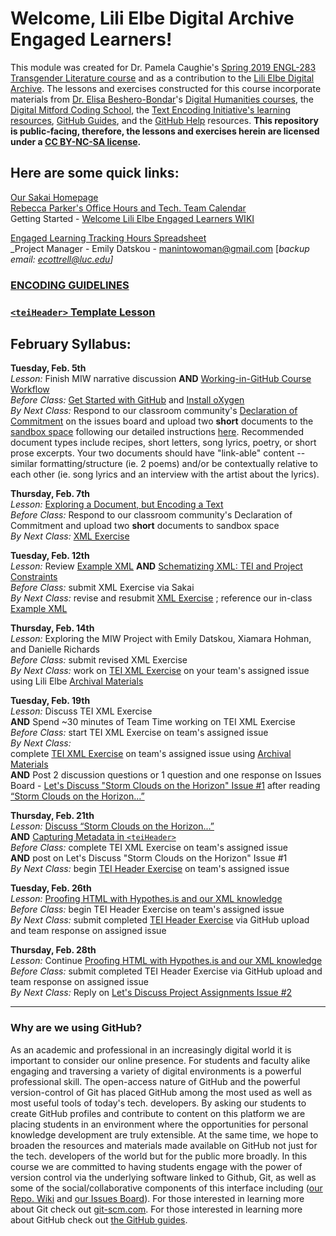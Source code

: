# Welcome, Lili Elbe Digital Archive Engaged Learners!  
This module was created for Dr. Pamela Caughie's [Spring 2019 ENGL-283 Transgender Literature course](https://github.com/RJP43/LiliElbe_EngagedLearners/wiki/ENGL-283.06E:-Transgender-in-Literature) and as a contribution to the [Lili Elbe Digital Archive](http://lilielbe.org/). The lessons and exercises constructed for this course incorporate materials from [Dr. Elisa Beshero-Bondar](https://github.com/ebeshero)'s [Digital Humanities courses](http://dh.newtfire.org/), the [Digital Mitford Coding School](https://digitalmitford.github.io/DigMitCS/), the [Text Encoding Initiative's learning resources](http://www.tei-c.org/Support/Learn/), [GitHub Guides](https://guides.github.com/), and the [GitHub Help](https://help.github.com/) resources. **This repository is public-facing, therefore, the lessons and exercises herein are licensed under a [CC BY-NC-SA license](https://creativecommons.org/licenses/by-nc-sa/4.0/legalcode).**       
  
## Here are some quick links:
[Our Sakai Homepage](https://sakai.luc.edu/x/u42wPb)  
[Rebecca Parker's Office Hours and Tech. Team Calendar](http://bit.ly/2MdASUn)       
Getting Started - [Welcome Lili Elbe Engaged Learners WIKI](https://github.com/RJP43/LiliElbe_EngagedLearners/wiki/Welcome-Lili-Elbe-Engaged-Learners!)    
  
[Engaged Learning Tracking Hours Spreadsheet](https://docs.google.com/spreadsheets/d/1VMo0yAKX0qB8dlYiwNMGNdzAQimh-opYzX3XoqJSG2c/edit?usp=sharing)  
_Project Manager - Emily Datskou - manintowoman@gmail.com  [_backup email: ecottrell@luc.edu]_   

### [ENCODING GUIDELINES](https://github.com/RJP43/LiliElbe_EngagedLearners/blob/master/ProjectDocs/encodingGuidelines.md)
### [`<teiHeader>` Template Lesson](https://github.com/RJP43/LiliElbe_EngagedLearners/wiki/Capturing-Metadata#sample-teiheader)   
  
## February Syllabus:  

**Tuesday, Feb. 5th**     
*Lesson:* Finish MIW narrative discussion **AND** [Working-in-GitHub Course Workflow](https://github.com/RJP43/LiliElbe_EngagedLearners/wiki/Working-in-GitHub#course-workflow)            
*Before Class:* [Get Started with GitHub](https://github.com/RJP43/LiliElbe_EngagedLearners/wiki/Welcome-Lili-Elbe-Engaged-Learners!#getting-started-with-github) and [Install oXygen](https://github.com/RJP43/LiliElbe_EngagedLearners/wiki/Installing-Oxygen)      
*By Next Class:* Respond to our classroom community's [Declaration of Commitment](https://github.com/RJP43/LiliElbe_EngagedLearners/issues/3) on the issues board and upload two **short** documents to the [sandbox space](https://github.com/RJP43/LiliElbe_EngagedLearners/tree/master/sandbox) following our detailed instructions [here](https://github.com/RJP43/LiliElbe_EngagedLearners/wiki/Working-in-GitHub#uploading-to-the-sandbox). Recommended document types include recipes, short letters, song lyrics, poetry, or short prose excerpts. Your two documents should have "link-able" content -- similar formatting/structure (ie. 2 poems) and/or be contextually relative to each other (ie. song lyrics and an interview with the artist about the lyrics).   
  
**Thursday, Feb. 7th**  
*Lesson:* [Exploring a Document, but Encoding a Text](https://github.com/RJP43/LiliElbe_EngagedLearners/wiki/Exploring-a-Document,-but-Encoding-a-Text)    
*Before Class:* Respond to our classroom community's Declaration of Commitment and upload two **short** documents to sandbox space  
*By Next Class:* [XML Exercise](https://github.com/RJP43/LiliElbe_EngagedLearners/blob/master/Exercises/XML_exercise.md)  
  
**Tuesday, Feb. 12th**  
*Lesson:* Review [Example XML](https://github.com/RJP43/LiliElbe_EngagedLearners/commit/3a929ebbb9cfcab3c7de245d3428e15bf3fb3011) **AND** [Schematizing XML: TEI and Project Constraints](https://github.com/RJP43/LiliElbe_EngagedLearners/wiki/Schematizing-XML:-TEI-and-Project-Constraints)  
*Before Class:* submit XML Exercise via Sakai      
*By Next Class:* revise and resubmit [XML Exercise](https://github.com/RJP43/LiliElbe_EngagedLearners/blob/master/Exercises/XML_exercise.md)  ; reference our in-class [Example XML](https://github.com/RJP43/LiliElbe_EngagedLearners/commit/3a929ebbb9cfcab3c7de245d3428e15bf3fb3011)        
  
**Thursday, Feb. 14th**  
*Lesson:* Exploring the MIW Project with Emily Datskou, Xiamara Hohman, and Danielle Richards      
*Before Class:* submit revised XML Exercise     
*By Next Class:* work on [TEI XML Exercise](https://github.com/RJP43/LiliElbe_EngagedLearners/blob/master/Exercises/TEIxml_exercise.md) on your team's assigned issue using Lili Elbe [Archival Materials](https://github.com/RJP43/LiliElbe_EngagedLearners/tree/master/ProjectDocs/archivalMaterials)     
  
**Tuesday, Feb. 19th**  
*Lesson:* Discuss TEI XML Exercise  
**AND** Spend ~30 minutes of Team Time working on TEI XML Exercise  
*Before Class:* start TEI XML Exercise on team's assigned issue     
*By Next Class:*   
complete [TEI XML Exercise](https://github.com/RJP43/LiliElbe_EngagedLearners/blob/master/Exercises/TEIxml_exercise.md) on team's assigned issue using [Archival Materials](https://github.com/RJP43/LiliElbe_EngagedLearners/tree/master/ProjectDocs/archivalMaterials)  
**AND** Post 2 discussion questions or 1 question and one response on Issues Board - [Let's Discuss "Storm Clouds on the Horizon" Issue #1](https://github.com/RJP43/LiliElbe_EngagedLearners/issues/1) after reading [“Storm Clouds on the Horizon...”](https://doi.org/10.1080/24692921.2018.1505819)    
   
**Thursday, Feb. 21th**  
*Lesson:* [Discuss “Storm Clouds on the Horizon...”](https://github.com/RJP43/LiliElbe_EngagedLearners/issues/1)   
**AND** [Capturing Metadata in `<teiHeader>`](https://github.com/RJP43/LiliElbe_EngagedLearners/wiki/Capturing-Metadata)   
*Before Class:* complete TEI XML Exercise on team's assigned issue  
**AND** post on Let's Discuss "Storm Clouds on the Horizon" Issue #1    
*By Next Class:* begin [TEI Header Exercise](https://github.com/RJP43/LiliElbe_EngagedLearners/blob/master/Exercises/TEIheader_exercise.md) on team's assigned issue    
  
**Tuesday, Feb. 26th**  
*Lesson:* [Proofing HTML with Hypothes.is and our XML knowledge](https://github.com/RJP43/LiliElbe_EngagedLearners/wiki/Proofing-HTML)    
*Before Class:* begin TEI Header Exercise on team's assigned issue     
*By Next Class:* submit completed [TEI Header Exercise](https://github.com/RJP43/LiliElbe_EngagedLearners/blob/master/Exercises/TEIheader_exercise.md) via GitHub upload and team response on assigned issue       

**Thursday, Feb. 28th**  
*Lesson:* Continue [Proofing HTML with Hypothes.is and our XML knowledge](https://github.com/RJP43/LiliElbe_EngagedLearners/wiki/Proofing-HTML)    
*Before Class:*  submit completed TEI Header Exercise via GitHub upload and team response on assigned issue  
*By Next Class:* Reply on [Let's Discuss Project Assignments Issue #2](https://github.com/RJP43/LiliElbe_EngagedLearners/issues/2)  
  
***  
  
### Why are we using GitHub?  
As an academic and professional in an increasingly digital world it is important to consider our online presence. For students and faculty alike engaging and traversing a variety of digital environments is a powerful professional skill. The open-access nature of GitHub and the powerful version-control of Git has placed GitHub among the most used as well as most useful tools of today's tech. developers. By asking our students to create GitHub profiles and contribute to content on this platform we are placing students in an environment where the opportunities for personal knowledge development are truly extensible. At the same time, we hope to broaden the resources and materials made available on GitHub not just for the tech. developers of the world but for the public more broadly. In this course we are committed to having students engage with the power of version control via the underlying software linked to Github, Git, as well as some of the social/collaborative components of this interface including ([our Repo. Wiki](https://github.com/RJP43/LiliElbe_EngagedLearners/wiki) and [our Issues Board](https://github.com/RJP43/LiliElbe_EngagedLearners/issues)). For those interested in learning more about Git check out [git-scm.com](https://git-scm.com/). For those interested in learning more about GitHub check out [the GitHub guides](https://guides.github.com/).  

  
